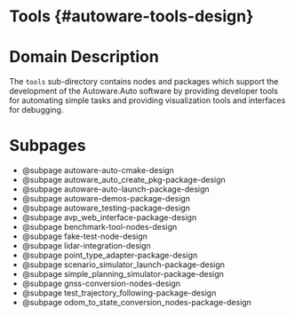Tools {#autoware-tools-design}
=====

# Domain Description

The `tools` sub-directory contains nodes and packages which support the development of the
Autoware.Auto software by providing developer tools for automating simple tasks and providing
visualization tools and interfaces for debugging.

# Subpages

- @subpage autoware-auto-cmake-design
- @subpage autoware_auto_create_pkg-package-design
- @subpage autoware-auto-launch-package-design
- @subpage autoware-demos-package-design
- @subpage autoware_testing-package-design
- @subpage avp_web_interface-package-design
- @subpage benchmark-tool-nodes-design
- @subpage fake-test-node-design
- @subpage lidar-integration-design
- @subpage point_type_adapter-package-design
- @subpage scenario_simulator_launch-package-design
- @subpage simple_planning_simulator-package-design
- @subpage gnss-conversion-nodes-design
- @subpage test_trajectory_following-package-design
- @subpage odom_to_state_conversion_nodes-package-design
